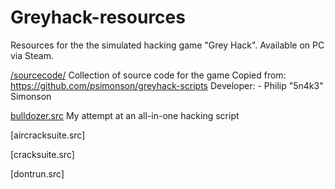 # Greyhack-resources
Resources for the the simulated hacking game "Grey Hack". Available on PC via Steam.

[/sourcecode/](https://github.com/dozmert/Greyhack-resources/sourcecode)
	Collection of source code for the game
		Copied from: https://github.com/psimonson/greyhack-scripts
		Developer: -   Philip "5n4k3" Simonson

[bulldozer.src](https://github.com/dozmert/Greyhack-resources/bulldozer.src.md)
	My attempt at an all-in-one hacking script

[aircracksuite.src]

[cracksuite.src]

[dontrun.src]